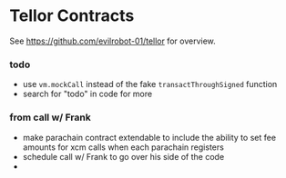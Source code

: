 # Tellor Contracts

See https://github.com/evilrobot-01/tellor for overview.

### todo
- use `vm.mockCall` instead of the fake `transactThroughSigned` function
- search for "todo" in code for more

### from call w/ Frank
- make parachain contract extendable to include the ability to set fee amounts for xcm calls when each parachain registers
- schedule call w/ Frank to go over his side of the code
- 
